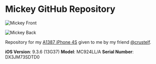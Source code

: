 # Mickey GitHub Repository

![Mickey Front](https://user-images.githubusercontent.com/43663476/153307298-ff6e5ac2-9707-4a3e-b452-c929ad54baea.jpeg)

![Mickey Back](https://user-images.githubusercontent.com/43663476/153307340-b7d70acf-3173-410d-b624-2f65ad65165d.jpeg)

Repository for my [A1387 iPhone 4S](https://support.apple.com/kb/sp643?locale=en_US) given to me by my friend [@crustelf](https://twitter.com/crustelf).

**iOS Version**: 9.3.6 (13G37)
**Model**: MC924LL/A
**Serial Number**: DX3JM73SDTD0
